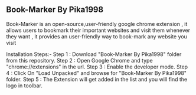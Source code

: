 Book-Marker By Pika1998
------------------------
Book-Marker is an open-source,user-friendly google chrome extension , it allows users to bookmark their important websites and
visit them whenever they want , it provides an user-friendly way to book-mark any website you visit

Installation Steps:-
Step 1 : Download "Book-Marker By Pika1998" folder from this repository.
Step 2 : Open Google Chrome and type "chrome://extensions" in the url.
Step 3 : Enable the developer mode.
Step 4 : Click On "Load Unpacked" and browse for "Book-Marker By Pika1998" folder.
Step 5 : The Extension will get added in the list and you will find the logo in toolbar.
